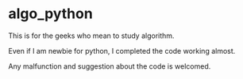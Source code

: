 # algo_python
This is for the geeks who mean to study algorithm.<p>
Even if I am newbie for python, I completed the code working almost.<p>
Any malfunction and suggestion about the code is welcomed.

